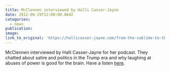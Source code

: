 ```yaml
---
title: McClennen interviewed by Halli Casser-Jayne
date: 2012-06-29T12:00:00.864Z
categories: 
  - news
publication:
image:
link_to_original: 'https://hallicasser-jayne.com/from-the-sublime-to-the-ridiculous-edition/'
---
```


McClennen interviewed by Halli Casser-Jayne for her podcast. They chatted about satire and politics in the Trump era and why laughing at abuses of power is good for the brain. Have a listen [here](https://hallicasser-jayne.com/from-the-sublime-to-the-ridiculous-edition/).